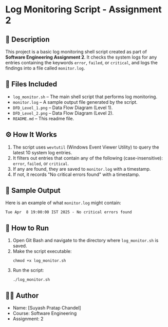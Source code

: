 # Log Monitoring Script - Assignment 2

## 📄 Description
This project is a basic log monitoring shell script created as part of **Software Engineering Assignment 2**. It checks the system logs for any entries containing the keywords `error`, `failed`, or `critical`, and logs the findings into a file called `monitor.log`.

## 📁 Files Included
- `log_monitor.sh` – The main shell script that performs log monitoring.
- `monitor.log` – A sample output file generated by the script.
- `DFD_Level_1.png` – Data Flow Diagram (Level 1).
- `DFD_Level_2.png` – Data Flow Diagram (Level 2).
- `README.md` – This readme file.

## ⚙️ How It Works
1. The script uses `wevtutil` (Windows Event Viewer Utility) to query the latest 10 system log entries.
2. It filters out entries that contain any of the following (case-insensitive): `error`, `failed`, or `critical`.
3. If any are found, they are saved to `monitor.log` with a timestamp.
4. If not, it records "No critical errors found" with a timestamp.

## 🧪 Sample Output
Here is an example of what `monitor.log` might contain:

```
Tue Apr  8 19:00:00 IST 2025 - No critical errors found
```

## 🚀 How to Run
1. Open Git Bash and navigate to the directory where `log_monitor.sh` is saved.
2. Make the script executable:
   ```
   chmod +x log_monitor.sh
   ```
3. Run the script:
   ```
   ./log_monitor.sh
   ```

## 👨‍💻 Author
- Name: [Suyash Pratap Chandel]
- Course: Software Engineering
- Assignment: 2
